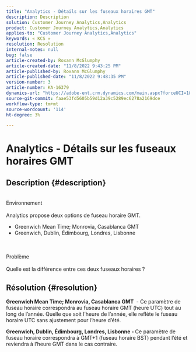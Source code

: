 ```yaml
---
title: "Analytics - Détails sur les fuseaux horaires GMT"
description: Description
solution: Customer Journey Analytics,Analytics
product: Customer Journey Analytics,Analytics
applies-to: "Customer Journey Analytics,Analytics"
keywords: « KCS »
resolution: Resolution
internal-notes: null
bug: false
article-created-by: Roxann McGlumphy
article-created-date: "11/8/2022 9:43:25 PM"
article-published-by: Roxann McGlumphy
article-published-date: "11/8/2022 9:48:35 PM"
version-number: 3
article-number: KA-16379
dynamics-url: "https://adobe-ent.crm.dynamics.com/main.aspx?forceUCI=1&pagetype=entityrecord&etn=knowledgearticle&id=a2b5935d-ae5f-ed11-9561-6045bd006704"
source-git-commit: faae53fd5605b59d12a39c5289ec6278a2169dce
workflow-type: tm+mt
source-wordcount: '114'
ht-degree: 3%

---
```


# Analytics - Détails sur les fuseaux horaires GMT

## Description {#description}

<br>Environnement<br><br>
Analytics propose deux options de fuseau horaire GMT.

- Greenwich Mean Time; Monrovia, Casablanca GMT
- Greenwich, Dublin, Édimbourg, Londres, Lisbonne

<br><br>Problème<br><br>
Quelle est la différence entre ces deux fuseaux horaires ?


## Résolution {#resolution}


<b>Greenwich Mean Time; Monrovia, Casablanca GMT </b> - Ce paramètre de fuseau horaire correspondra au fuseau horaire GMT (heure UTC) tout au long de l’année. Quelle que soit l’heure de l’année, elle reflète le fuseau horaire UTC sans ajustement pour l’heure d’été.

<b>Greenwich, Dublin, Édimbourg, Londres, Lisbonne - </b>Ce paramètre de fuseau horaire correspondra à GMT+1 (fuseau horaire BST) pendant l’été et reviendra à l’heure GMT dans le cas contraire.



